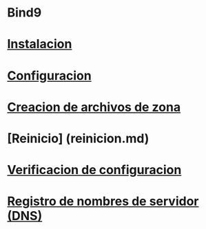 # Bind9
# [Instalacion](instalacion.md)
# [Configuracion](configuraion.md)
# [Creacion de archivos de zona](creacion.md)
# [Reinicio] (reinicion.md)
# [Verificacion de configuracion](verificacion.md)
# [Registro de nombres de servidor (DNS)](registro.md)
